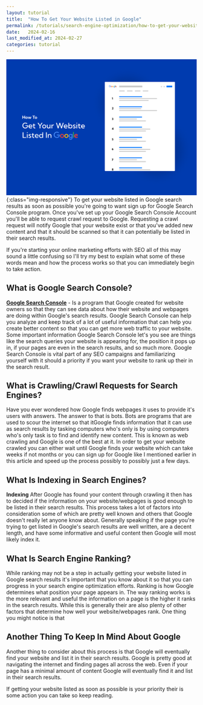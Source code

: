 ```yaml
---
layout: tutorial
title:  "How To Get Your Website Listed in Google"
permalink: /tutorials/search-engine-optimization/how-to-get-your-website-listed-in-google/
date:   2024-02-16
last_modified_at: 2024-02-27
categories: tutorial
---
```

![Responsive Website Design](\assets\img\how-to-get-your-website-listed-in-google.png){:class="img-responsive"}
To get your website listed in Google search results as soon as possible you're going to want sign up for Google Search Console program. Once you've set up your Google Search Console Account you'll be able to request crawl request to Google. Requesting a crawl request will notify Google that your website exist or that you've added new content and that it should be scanned so that it can potentially be listed in their search results.

If you're starting your online marketing efforts with SEO all of this may sound a little confusing so I'll try my best to explain what some of these words mean and how the process works so that you can immediately begin to take action.

## What is Google Search Console?
<a href="https://search.google.com/search-console/" target="_blank">**Google Search Console**</a> - Is a program that Google created for website owners so that they can see data about how their website and webpages are doing within Google's search results. Google Search Console can help you analyze and keep track of a lot of useful information that can help you create better content so that you can get more web traffic to your website. Some important information Google Search Console let's you see are things like the search queries your website is appearing for, the position it pops up in, if your pages are even in the search results, and so much more. Google Search Console is vital part of any SEO campaigns and familiarizing yourself with it should a priority if you want your website to rank up their in the search result.

## What is Crawling/Crawl Requests for Search Engines?
Have you ever wondered how Google finds webpages it uses to provide it's users with answers. The answer to that is bots. Bots are programs that are used to scour the internet so that itGoogle finds information that it can use as search results by tasking computers who's only  is by using computers who's only task is to find and identify new content. This is known as web crawling and Google is one of the best at it.  In order to get your website crawled you can either wait until Google finds your website which can take weeks if not months or you can sign up for Google like I mentioned earlier in this article and speed up the process possibly to possibly just a few days.

## What Is Indexing in Search Engines?
**Indexing** After Google has found your content through crawling it then has to decided if the information on your website/webpages is good enough to be listed in their search results. This process takes a lot of factors into consideration some of which are pretty well known and others that Google doesn't really let anyone know about. Generally speaking if the page you're trying to get listed in Google's search results are well written, are a decent length, and have some informative and useful content then Google will most likely index it.

## What Is Search Engine Ranking?
While ranking may not be a step in actually getting your website listed in Google search results it's important that you know about it so that you can progress in your search engine optimization efforts. Ranking is how Google determines what position your page appears in. The way ranking works is the more relevant and useful the information on a page is the higher it ranks in the search results. While this is generally their are also plenty of other factors that determine how well your website/webpages rank. One thing you might notice is that  

## Another Thing To Keep In Mind About Google
Another thing to consider about this process is that Google will eventually find your website and list it in their search results. Google is pretty good at navigating the internet and finding pages all across the web. Even if your page has a minimal amount of content Google will eventually find it and list in their search results.

If getting your website listed as soon as possible is your priority their is some action you can take so keep reading.

